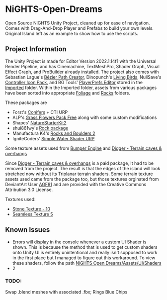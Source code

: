 # NiGHTS-Open-Dreams
Open Source NiGHTS Unity Project, cleaned up for ease of navigation.
Comes with Drag-And-Drop Player and Prefabs to build your own levels.
Original Island left as an example to show how to use the scripts.

## Project Information
The Unity Project is made for Editor Version 2022.1.14f1 with the Universal Render Pipeline, and has Cinemachine, TextMeshPro, Shader Graph, Visual Effect Graph, and ProBuilder already installed.
The project also comes with Sebastian Lague's [Bézier Path Creator](https://assetstore.unity.com/packages/tools/utilities/b-zier-path-creator-136082), Dinopunch's [Living Birds](https://assetstore.unity.com/packages/3d/characters/animals/birds/living-birds-15649), NullSave's [Controller Icon Pack](https://assetstore.unity.com/packages/2d/gui/icons/controller-icon-pack-128505), and BG Tools' [PlayerPrefs Editor](https://assetstore.unity.com/packages/tools/utilities/playerprefs-editor-167903) stored in the [Imported](https://github.com/Ichorix/NiGHTS-Open-Dreams/tree/0d3ee7d95afbddf83fd5990d3e7110ae56489313/NiGHTS%20Open%20Dreams/Assets/Imported) folder. Within the Imported folder, assets from various packages have been sorted into appropriate [Foliage](https://github.com/Ichorix/NiGHTS-Open-Dreams/tree/e57788342cd6cfb90495815e7add06aec4baa610/NiGHTS%20Open%20Dreams/Assets/Imported/Prefabs/!Foliage) and [Rocks](https://github.com/Ichorix/NiGHTS-Open-Dreams/tree/e57788342cd6cfb90495815e7add06aec4baa610/NiGHTS%20Open%20Dreams/Assets/Imported/Prefabs/!Rocks) folders.

These packages are
* Forst's [Conifers](https://assetstore.unity.com/packages/3d/vegetation/trees/conifers-botd-142076) + CTI URP
* ALP's [Grass Flowers Pack Free](https://assetstore.unity.com/packages/2d/textures-materials/nature/grass-flowers-pack-free-138810) along with some custom modifications
* Shapes' [NatureStarterKit2](https://assetstore.unity.com/packages/3d/environments/nature-starter-kit-2-52977)
* shui861wy's [Rock package](https://assetstore.unity.com/packages/3d/props/exterior/rock-package-118182)
* Manufactura K4's [Rocks and Boulders 2](https://assetstore.unity.com/packages/3d/props/exterior/rock-and-boulders-2-6947)
* IgniteCoders' [Simple Water Shader URP](https://assetstore.unity.com/packages/2d/textures-materials/water/simple-water-shader-urp-191449)

Some texture assets used from [Bumper Engine](https://gamejolt.com/games/BumperEngine19GT/506351) and [Digger - Terrain caves & overhangs](https://assetstore.unity.com/packages/tools/terrain/digger-terrain-caves-overhangs-135178)

Since [Digger - Terrain caves & overhangs](https://assetstore.unity.com/packages/tools/terrain/digger-terrain-caves-overhangs-135178) is a paid package, It had to be removed from the project.
The result is that the edges of the island will look stretched now without its Triplanar terrain shaders.
Some terrain texture assets used came from the package too, but those textures orginated from DeviantArt User [AGF81](https://www.deviantart.com/agf81) and are provided with the Creative Commons Attribution 3.0 License.

Textures used:
* [Stone Texture - 10](https://www.deviantart.com/agf81/art/Stone-Texture-10-204337154)
* [Seamless Texture 5](https://www.deviantart.com/agf81/art/Seamless-Texture-5-160257878) 


## Known Issues
* Errors will display in the console whenever a custom UI Shader is shown. This is because the method that is used to get custom shaders onto Unity UI is entirely unintentional and really isn't supposed to work in the first place but I managed to figure out this workaround. To view these shaders, follow the path [NiGHTS Open Dreams/Assets/UI/Shaders](https://github.com/Ichorix/NiGHTS-Open-Dreams/tree/fdda19e59a698df3ddebd6e28a630cbff19ab6f5/NiGHTS%20Open%20Dreams/Assets/UI/Shaders)
* 2

### TODO:
Swap .blend meshes with associated .fbx;
  Rings
  Blue Chips
